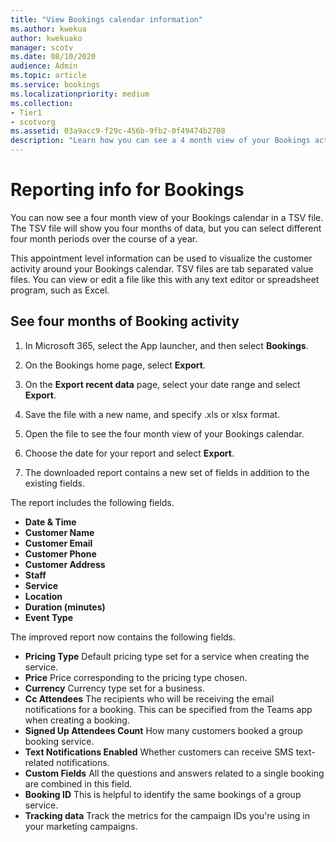 ```yaml
---
title: "View Bookings calendar information"
ms.author: kwekua
author: kwekuako
manager: scotv
ms.date: 08/10/2020
audience: Admin
ms.topic: article
ms.service: bookings
ms.localizationpriority: medium
ms.collection:
- Tier1
- scotvorg
ms.assetid: 03a9acc9-f29c-456b-9fb2-0f49474b2708
description: "Learn how you can see a 4 month view of your Bookings activity"
---
```


# Reporting info for Bookings

You can now see a four month view of your Bookings calendar in a TSV file. The TSV file will show you four months of data, but you can select different four month periods over the course of a year.

This appointment level information can be used to visualize the customer activity around your Bookings calendar. TSV files are tab separated value files. You can view or edit a file like this with any text editor or spreadsheet program, such as Excel.

## See four months of Booking activity

1. In Microsoft 365, select the App launcher, and then select **Bookings**.

1. On the Bookings home page, select **Export**.

1. On the **Export recent data** page, select your date range and select **Export**.

1. Save the file with a new name, and specify .xls or xlsx format.

1. Open the file to see the four month view of your Bookings calendar.

1. Choose the date for your report and select **Export**.

1. The downloaded report contains a new set of fields in addition to the existing fields.

The report includes the following fields.

 - **Date & Time**
- **Customer Name**
- **Customer Email**
- **Customer Phone**
- **Customer Address**
- **Staff**
- **Service**
- **Location**
- **Duration (minutes)**
- **Event Type**

The improved report now contains the following fields.

- **Pricing Type**   Default pricing type set for a service when creating the service.
- **Price**   Price corresponding to the pricing type chosen.
- **Currency**   Currency type set for a business.
- **Cc Attendees**   The recipients who will be receiving the email notifications for a booking. This can be specified from the Teams app when creating a booking.
- **Signed Up Attendees Count**   How many customers booked a group booking service.
- **Text Notifications Enabled**   Whether customers can receive SMS text-related notifications.
- **Custom Fields**   All the questions and answers related to a single booking are combined in this field.
- **Booking ID**   This is helpful to identify the same bookings of a group service.
- **Tracking data**   Track the metrics for the campaign IDs you're using in your marketing campaigns.
